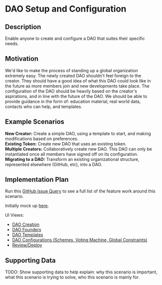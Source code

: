 # DAO Setup and Configuration  
## Description  
Enable anyone to create and configure a DAO that suites their specific needs.  

## Motivation  
We'd like to make the process of standing up a global organization extremely easy. The newly created DAO shouldn't feel foreign to the creator. They should have a good idea of what this DAO could look like in the future as more members join and new developments take place. The configuration of the DAO should be heavily based on the creator's aspirations, and in line with the future of the DAO. We should be able to provide guidance in the form of: education material, real world data, contacts who can help, and templates.  

## Example Scenarios  
**New Creator:** Create a simple DAO, using a template to start, and making modifications based on preferences.  
**Existing Token:** Create new DAO that uses an existing token.  
**Multiple Creators:** Collaboratively create new DAO. This DAO can only be instantiated once all members have signed off on its configuration.  
**Migrating to a DAO:** Transform an existing organizational structure, represented elsewhere (GitHub, etc), into a DAO.  

## Implementation Plan  
Run this [GitHub Issue Query](https://github.com/dOrgTech/dOrg-dApp/issues?q=is%3Aopen+is%3Aissue+label%3Ascenario-1-setup-and-configure) to see a full list of the feature work around this scenario.  

Initially mock up [here](https://www.fluidui.com/editor/live/preview/cF9Bb01kcUlLMXFmYlczQUc5YzdJc2tsSWZMdDlGa0phTQ==).  

UI Views:  
* [DAO Creation](https://github.com/dOrgTech/dOrg-dApp/issues/5)  
* [DAO Founders](https://github.com/dOrgTech/dOrg-dApp/issues/4)  
* [DAO Templates](https://github.com/dOrgTech/dOrg-dApp/issues/6)  
* [DAO Configurations (Schemes, Voting Machine, Global Constraints)](https://github.com/dOrgTech/dOrg-dApp/issues/7)  
* [Review/Deploy](https://github.com/dOrgTech/dOrg-dApp/issues/8)  

## Supporting Data  
TODO: Show supporting data to help explain: why this scenario is important, what this scenario is trying to solve, who this scenario is mainly for.  
